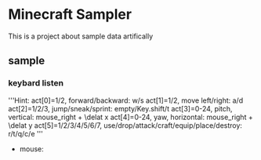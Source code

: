 # Minecraft Sampler

This is a project about sample data artifically

## sample

### keybard listen

'''Hint:
    act[0]=1/2, forward/backward:     w/s
    act[1]=1/2, move left/right:      a/d
    act[2]=1/2/3, jump/sneak/sprint:  empty/Key.shift/t
    act[3]=0-24, pitch, vertical:     mouse_right + \delat x
    act[4]=0-24, yaw, horizontal:     mouse_right + \delat y
    act[5]=1/2/3/4/5/6/7, use/drop/attack/craft/equip/place/destroy: r/t/q/c/e
    '''

 - mouse: 